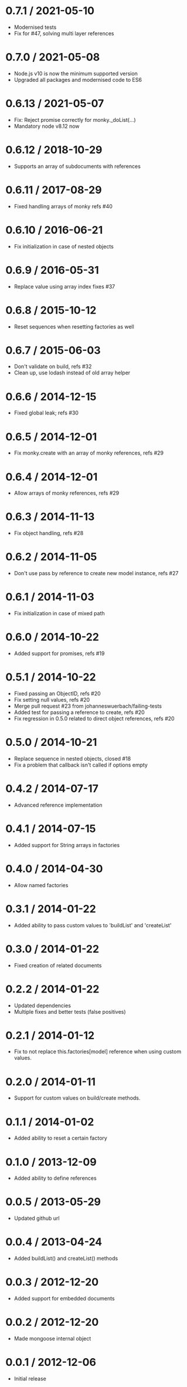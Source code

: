 
0.7.1 / 2021-05-10
==================

  * Modernised tests
  * Fix for #47, solving multi layer references

0.7.0 / 2021-05-08
==================

  * Node.js v10 is now the minimum supported version
  * Upgraded all packages and modernised code to ES6

0.6.13 / 2021-05-07
==================

  * Fix: Reject promise correctly for monky._doList(...)
  * Mandatory node v8.12 now

0.6.12 / 2018-10-29
==================

  * Supports an array of subdocuments with references

0.6.11 / 2017-08-29
==================

  * Fixed handling arrays of monky refs #40

0.6.10 / 2016-06-21 
==================

 * Fix initialization in case of nested objects

0.6.9 / 2016-05-31 
==================

 * Replace value using array index fixes #37

0.6.8 / 2015-10-12 
==================

 * Reset sequences when resetting factories as well

0.6.7 / 2015-06-03 
==================

 * Don't validate on build, refs #32
 * Clean up, use lodash instead of old array helper

0.6.6 / 2014-12-15 
==================

 * Fixed global leak; refs #30

0.6.5 / 2014-12-01 
==================

 * Fix monky.create with an array of monky references, refs #29

0.6.4 / 2014-12-01 
==================

 * Allow arrays of monky references, refs #29

0.6.3 / 2014-11-13 
==================

 * Fix object handling, refs #28

0.6.2 / 2014-11-05 
==================

 * Don't use pass by reference to create new model instance, refs #27

0.6.1 / 2014-11-03 
==================

 * Fix initialization in case of mixed path

0.6.0 / 2014-10-22 
==================

 * Added support for promises, refs #19

0.5.1 / 2014-10-22 
==================

 * Fixed passing an ObjectID, refs #20
 * Fix setting null values, refs #20
 * Merge pull request #23 from johanneswuerbach/failing-tests
 * Added test for passing a reference to create, refs #20
 * Fix regression in 0.5.0 related to direct object references, refs #20

0.5.0 / 2014-10-21 
==================

 * Replace sequence in nested objects, closed #18
 * Fix a problem that callback isn't called if options empty

0.4.2 / 2014-07-17 
==================

 * Advanced reference implementation

0.4.1 / 2014-07-15 
==================

 * Added support for String arrays in factories

0.4.0 / 2014-04-30 
==================

 * Allow named factories

0.3.1 / 2014-01-22 
==================

 * Added ability to pass custom values to 'buildList' and 'createList'

0.3.0 / 2014-01-22 
==================

 * Fixed creation of related documents

0.2.2 / 2014-01-22 
==================

 * Updated dependencies
 * Multiple fixes and better tests (false positives)

0.2.1 / 2014-01-12 
==================

 * Fix to not replace this.factories[model] reference when using custom values.

0.2.0 / 2014-01-11 
==================

 * Support for custom values on build/create methods.

0.1.1 / 2014-01-02 
==================

 * Added ability to reset a certain factory

0.1.0 / 2013-12-09 
==================

 * Added ability to define references

0.0.5 / 2013-05-29 
==================

  * Updated github url

0.0.4 / 2013-04-24 
==================

  * Added buildList() and createList() methods

0.0.3 / 2012-12-20 
==================

  * Added support for embedded documents

0.0.2 / 2012-12-20 
==================

  * Made mongoose internal object

0.0.1 / 2012-12-06
==================

  * Initial release
